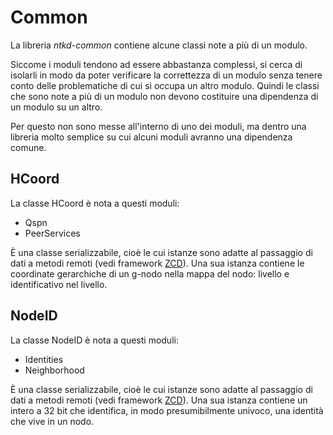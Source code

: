 # Common

La libreria *ntkd-common* contiene alcune classi note a più di un modulo.

Siccome i moduli tendono ad essere abbastanza complessi, si cerca di isolarli in modo da poter verificare
la correttezza di un modulo senza tenere conto delle problematiche di cui si occupa un altro modulo. Quindi
le classi che sono note a più di un modulo non devono costituire una dipendenza di un modulo su un altro.

Per questo non sono messe all'interno di uno dei moduli, ma dentro una libreria molto semplice su cui alcuni
moduli avranno una dipendenza comune.

## HCoord
La classe HCoord è nota a questi moduli:

*   Qspn
*   PeerServices

È una classe serializzabile, cioè le cui istanze sono adatte al passaggio di dati a metodi remoti (vedi
framework [ZCD](ZCD.md)). Una sua istanza contiene le coordinate gerarchiche di un g-nodo nella mappa del
nodo: livello e identificativo nel livello.

## NodeID
La classe NodeID è nota a questi moduli:

*   Identities
*   Neighborhood

È una classe serializzabile, cioè le cui istanze sono adatte al passaggio di dati a metodi remoti
(vedi framework [ZCD](ZCD.md)). Una sua istanza contiene un intero a 32 bit che identifica, in modo
presumibilmente univoco, una identità che vive in un nodo.
